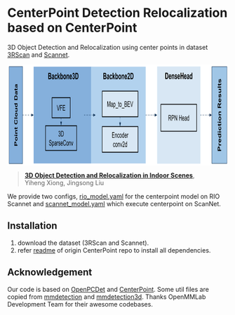 # CenterPoint Detection Relocalization based on CenterPoint

3D Object Detection and Relocalization using center points in dataset [3RScan](https://github.com/WaldJohannaU/3RScan) and [Scannet](http://www.scan-net.org/).

<p align="center"> <img src='docs/CenterPoint.png' align="center" height="230px"> </p>

> [**3D Object Detection and Relocalization in Indoor Scenes**](https://github.com/xiongyiheng/xiongyiheng.github.io/blob/main/report/3D_Object_Detection_and_Relocalization_in_Indoor_Scenes.pdf),            
> Yiheng Xiong, Jingsong Liu        

We provide two configs, [rio_model.yaml](tools/cfgs/rio_configs/rio_model.yaml) for the centerpoint model on RIO Scannet and [scannet_model.yaml](tools/cfgs/scannet_configs/scannet_model.yaml) which execute centerpoint on ScanNet.

## Installation
1. download the dataset (3RScan and Scannet).
2. refer [readme](https://github.com/tianweiy/CenterPoint/blob/master/README.md) of origin CenterPoint repo to install all dependencies.

## Acknowledgement

Our code is based on [OpenPCDet](https://github.com/open-mmlab/OpenPCDet) and [CenterPoint](https://github.com/tianweiy/CenterPoint). Some util files are copied from [mmdetection](https://github.com/open-mmlab/mmdetection) and [mmdetection3d](https://github.com/open-mmlab/mmdetection3d). Thanks OpenMMLab Development Team for their awesome codebases.
